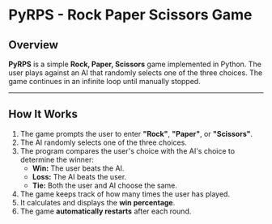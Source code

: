 # PyRPS - Rock Paper Scissors Game

## Overview
**PyRPS** is a simple **Rock, Paper, Scissors** game implemented in Python. The user plays against an AI that randomly selects one of the three choices. The game continues in an infinite loop until manually stopped.

---

## How It Works
1. The game prompts the user to enter **"Rock"**, **"Paper"**, or **"Scissors"**.
2. The AI randomly selects one of the three choices.
3. The program compares the user's choice with the AI's choice to determine the winner:
   - **Win:** The user beats the AI.
   - **Loss:** The AI beats the user.
   - **Tie:** Both the user and AI choose the same.
4. The game keeps track of how many times the user has played.
5. It calculates and displays the **win percentage**.
6. The game **automatically restarts** after each round.
